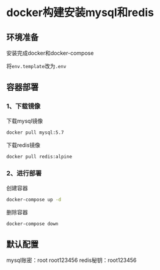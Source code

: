 # docker构建安装mysql和redis

## 环境准备
安装完成docker和docker-compose

将`env.template`改为`.env`

## 容器部署
### 1、下载镜像
下载mysql镜像
```bash
docker pull mysql:5.7
```
下载redis镜像
```bash
docker pull redis:alpine
```
### 2、进行部署
创建容器
```bash
docker-compose up -d
```
删除容器
```bash
docker-compose down
```

## 默认配置
mysql账密：root  root123456
redis秘钥：root123456